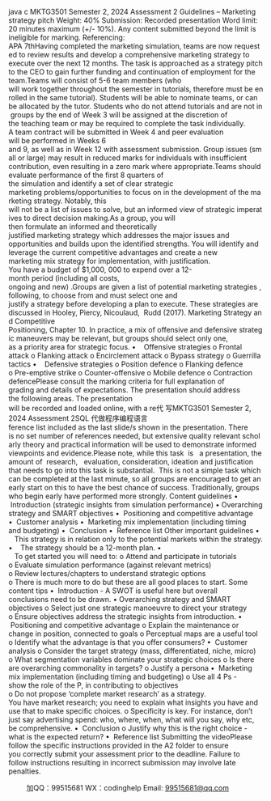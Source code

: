 java c
MKTG3501 Semester 2, 2024
Assessment 2 Guidelines – Marketing strategy pitch
Weight: 40%
Submission: Recorded presentation
Word limit: 20 minutes maximum (+/- 10%). Any content submitted beyond the limit is ineligible for marking. Referencing: APA 7thHaving completed the marketing simulation, teams are now requested to review results and develop a comprehensive marketing strategy to execute over the next 12 months. The task is approached as a strategy pitch to the CEO to gain further funding and continuation of employment for the team.Teams will consist of 5-6 team members (who will work together throughout the semester in tutorials, therefore must be enrolled in the same tutorial). Students will be able to nominate teams, or can be allocated by the tutor. Students who do not attend tutorials and are not in groups by the end of Week 3 will be assigned at the discretion of the teaching team or may be required to complete the task individually. A team contract will be submitted in Week 4 and peer evaluation will be performed in Weeks 6 and 9, as well as in Week 12 with assessment submission. Group issues (small or large) may result in reduced marks for individuals with insufficient contribution, even resulting in a zero mark where appropriate.Teams should evaluate performance of the first 8 quarters of the simulation and identify a set of clear strategic marketing problems/opportunities to focus on in the development of the marketing strategy. Notably, this will not be a list of issues to solve, but an informed view of strategic imperatives to direct decision making.As a group, you will then formulate an informed and theoretically justified marketing strategy which addresses the major issues and opportunities and builds upon the identified strengths. You will identify and leverage the current competitive advantages and create a new marketing mix strategy for implementation, with justification. You have a budget of $1,000, 000 to expend over a 12-month period (including all costs, ongoing and new) .Groups are given a list of potential marketing strategies , following, to choose from and must select one and justify a strategy before developing a plan to execute. These strategies are discussed in Hooley, Piercy, Nicoulaud,  Rudd (2017). Marketing Strategy and Competitive Positioning, Chapter 10. In practice, a mix of offensive and defensive strategic maneuvers may be relevant, but groups should select only one, as a priority area for strategic focus.
•    Offensive strategies
o Frontal attack
o Flanking attack
o Encirclement attack
o Bypass strategy
o Guerrilla tactics
•    Defensive strategies
o Position defence
o Flanking defence
o Pre-emptive strike
o Counter-offensive
o Mobile defence
o Contraction defencePlease consult the marking criteria for full explanation of grading and details of expectations. The presentation should address the following areas. The presentation will be recorded and loaded online, with a re代 写MKTG3501 Semester 2, 2024 Assessment 2SQL
代做程序编程语言ference list included as the last slide/s shown in the presentation. There is no set number of references needed, but extensive quality relevant scholarly theory and practical information will be used to demonstrate informed viewpoints and evidence.Please note, while this task  is   a presentation, the amount of  research,   evaluation, consideration, ideation and justification that needs to go into this task is substantial.  This is not a simple task which can be completed at the last minute, so all groups are encouraged to get an early start on this to have the best chance of success. Traditionally, groups who begin early have performed more strongly.
Content guidelines
•  Introduction (strategic insights from simulation performance)
• Overarching strategy and SMART objectives
•  Positioning and competitive advantage
•  Customer analysis
•  Marketing mix implementation (including timing and budgeting)
•  Conclusion
•  Reference list
Other important guidelines
•    This strategy is in relation only to the potential markets within the strategy.
•    The strategy should be a 12-month plan.
•    To get started you will need to:
o Attend and participate in tutorials
o Evaluate simulation performance (against relevant metrics)
o Review lectures/chapters to understand strategic options
o There is much more to do but these are all good places to start.
Some content tips
•  Introduction - A SWOT is useful here but overall conclusions need to be drawn.
• Overarching strategy and SMART objectives
o Select just one strategic manoeuvre to direct your strategy
o Ensure objectives address the strategic insights from introduction.
•  Positioning and competitive advantage
o Explain the maintenance or change in position, connected to goals
o Perceptual maps are a useful tool
o Identify what the advantage is that you offer consumers?
•  Customer analysis
o Consider the target strategy (mass, differentiated, niche, micro)
o What segmentation variables dominate your strategic choices
o Is there are overarching commonality in targets?
o Justify a persona
•  Marketing mix implementation (including timing and budgeting)
o Use all 4 Ps - show the role of the P, in contributing to objectives
o Do not propose ‘complete market research’ as a strategy. You have market research; you need to explain what insights you have and use that to make specific choices.
o Specificity is key. For instance, don’t just say advertising spend: who, where, when, what will you say, why etc, be comprehensive.
•  Conclusion
o Justify why this is the right choice - what is the expected return?
•  Reference list
Submitting the videoPlease follow the specific instructions provided in the A2 folder to ensure you correctly submit your assessment prior to the deadline. Failure to follow instructions resulting in incorrect submission may involve late penalties.


         
加QQ：99515681  WX：codinghelp  Email: 99515681@qq.com
